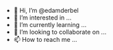 - 👋 Hi, I’m @edamderbel
- 👀 I’m interested in ...
- 🌱 I’m currently learning ...
- 💞️ I’m looking to collaborate on ...
- 📫 How to reach me ...

<!---
edamderbel/edamderbel is a ✨ special ✨ repository because its `README.md` (this file) appears on your GitHub profile.
You can click the Preview link to take a look at your changes.
--->

